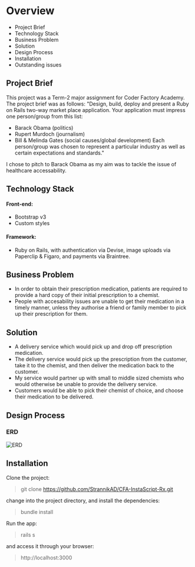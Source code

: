 # Overview

- Project Brief
- Technology Stack
- Business Problem
- Solution
- Design Process
- Installation
- Outstanding issues


## Project Brief

This project was a Term-2 major assignment for Coder Factory Academy. The project brief was as follows: "Design, build, deploy and present a Ruby on Rails two-way market place application. Your application must impress one person/group from this list:

- Barack Obama (politics)
- Rupert Murdoch (journalism)
- Bill & Melinda Gates (social causes/global development) Each person/group was chosen to represent a particular industry as well as certain expectations and standards."


I chose to pitch to Barack Obama as my aim was to tackle the issue of healthcare accessability. 

## Technology Stack

#### Front-end: 

- Bootstrap v3
- Custom styles

#### Framework: 

- Ruby on Rails, with authentication via Devise, image uploads via Paperclip & Figaro, and payments via Braintree.

## Business Problem

- In order to obtain their prescription medication, patients are required to provide a hard copy of their initial prescription to a chemist. 
- People with accesability issues are unable to get their medication in a timely manner, unless they authorise a friend or family member to pick up their prescription for them.

## Solution

- A delivery service which would pick up and drop off prescription medication.
- The delivery service would pick up the prescription from the customer, take it to the chemist, and then deliver the medication back to the customer.
- My service would partner up with small to middle sized chemists who would otherwise be unable to provide the delivery service.
- Customers would be able to pick their chemist of choice, and choose their medication to be delivered.

## Design Process

### ERD
 
![ERD](http://res.cloudinary.com/strannikad/image/upload/v1494288741/ERD_r72jqi.png)

## Installation

Clone the project:

> git clone https://github.com/StrannikAD/CFA-InstaScript-Rx.git

change into the project directory, and install the dependencies:

> bundle install

Run the app:

> rails s

and access it through your browser:

> http://localhost:3000
